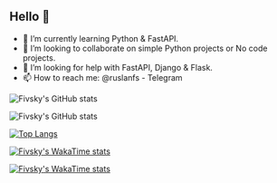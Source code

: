 ## Hello 👋

- 🌱 I’m currently learning Python & FastAPI.
- 👯 I’m looking to collaborate on simple Python projects or No code projects.
- 🤔 I’m looking for help with FastAPI, Django & Flask.
- 📫 How to reach me: @ruslanfs - Telegram

![Fivsky's GitHub stats](https://github-readme-stats.vercel.app/api?username=fivsky&theme=onedark&show_icons=true)

![Fivsky's GitHub stats](https://github-readme-stats.vercel.app/api?username=fivsky&theme=onedark&show_icons=true&locale=se)

[![Top Langs](https://github-readme-stats.vercel.app/api/top-langs/?username=fivsky&layout=donut)](https://github.com/fivsky/github-readme-stats)

[![Fivsky's WakaTime stats](https://github-readme-stats.vercel.app/api/wakatime?username=fivsky)](https://github.com/fivsky/github-readme-stats)

[![Fivsky's WakaTime stats](https://github-readme-stats.vercel.app/api/wakatime?username=fivsky)](https://github.com/fivsky/github-readme-stats)
